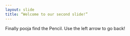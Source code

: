 ```yaml
---
layout: slide
title: “Welcome to our second slide!”
---
```

Finally pooja find the Pencil.
Use the left arrow to go back!
